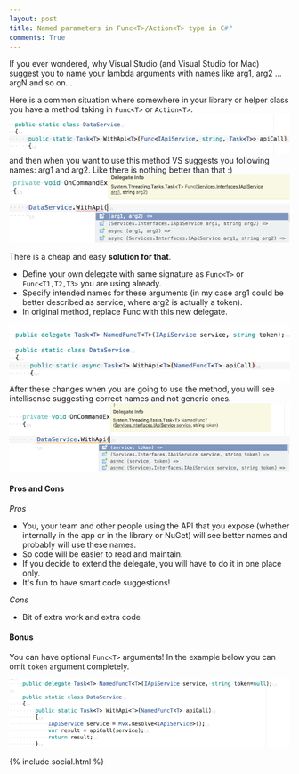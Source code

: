 ```yaml
---
layout: post
title: Named parameters in Func<T>/Action<T> type in C#?
comments: True
---
```

If you ever wondered, why Visual Studio (and Visual Studio for Mac) suggest you to name your lambda arguments with names like arg1, arg2 ... argN and so on...

Here is a common situation where somewhere in your library or helper class you have a method taking in `Func<T>` or `Action<T>`.
![Definition of your method using Func/Action classes](/assets/naming_func_of_t_declaration.png)
and then when you want to use this method VS suggests you following names: arg1 and arg2.
Like there is nothing better than that :)
![Definition of your method using Func/Action classes](/assets/naming_func_of_t_default_behavior.png)

There is a cheap and easy **solution for that**.

- Define your own delegate with same signature as `Func<T>` or `Func<T1,T2,T3>` you are using already.
- Specify intended names for these arguments (in my case arg1 could be better described as service, where arg2 is actually a token).
- In original method, replace Func<T> with this new delegate.

![Defining custom delegate with correct names and using it in the original method](/assets/naming_func_of_t_custom_named_delegate.png)
After these changes when you are going to use the method, you will see intellisense suggesting correct names and not generic ones.
![Now you get better names from VS as a suggestion](/assets/naming_func_of_t_improved_names.png)

<!--more-->

#### Pros and Cons
*Pros*

- You, your team and other people using the API that you expose (whether internally in the app or in the library or NuGet) will see better names and probably will use these names.
- So code will be easier to read and maintain.
- If you decide to extend the delegate, you will have to do it in one place only.
- It's fun to have smart code suggestions!

*Cons*

- Bit of extra work and extra code


#### Bonus
You can have optional `Func<T>` arguments!
In the example below you can omit `token` argument completely.

![Optional arguments in Func of T csharp](/assets/naming_func_t_bonus.png)


{% include social.html %}
